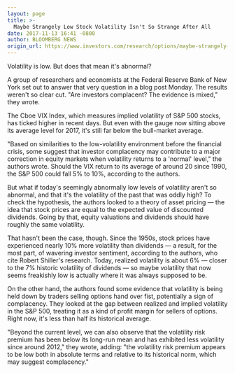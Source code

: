 ```yaml
---
layout: page
title: >-
  Maybe Strangely Low Stock Volatility Isn't So Strange After All
date: 2017-11-13 16:41 -0800
author: BLOOMBERG NEWS
origin_url: https://www.investors.com/research/options/maybe-strangely-low-stock-volatility-isnt-so-strange-after-all/
---
```






Volatility is low. But does that mean it's abnormal?


A group of researchers and economists at the Federal Reserve Bank of New York set out to answer that very question in a blog post Monday. The results weren't so clear cut. "Are investors complacent? The evidence is mixed," they wrote.


The Cboe VIX Index, which measures implied volatility of S&P 500 stocks, has ticked higher in recent days. But even with the gauge now sitting above its average level for 2017, it's still far below the bull-market average.


"Based on similarities to the low-volatility environment before the financial crisis, some suggest that investor complacency may contribute to a major correction in equity markets when volatility returns to a 'normal' level," the authors wrote. Should the VIX return to its average of around 20 since 1990, the S&P 500 could fall 5% to 10%, according to the authors.


But what if today's seemingly abnormally low levels of volatility aren't so abnormal, and that it's the volatility of the past that was oddly high? To check the hypothesis, the authors looked to a theory of asset pricing — the idea that stock prices are equal to the expected value of discounted dividends. Going by that, equity valuations and dividends should have roughly the same volatility.


That hasn't been the case, though. Since the 1950s, stock prices have experienced nearly 10% more volatility than dividends — a result, for the most part, of wavering investor sentiment, according to the authors, who cite Robert Shiller's research. Today, realized volatility is about 6% — closer to the 7% historic volatility of dividends — so maybe volatility that now seems freakishly low is actually where it was always supposed to be.


On the other hand, the authors found some evidence that volatility is being held down by traders selling options hand over fist, potentially a sign of complacency. They looked at the gap between realized and implied volatility in the S&P 500, treating it as a kind of profit margin for sellers of options. Right now, it's less than half its historical average.


"Beyond the current level, we can also observe that the volatility risk premium has been below its long-run mean and has exhibited less volatility since around 2012," they wrote, adding: "the volatility risk premium appears to be low both in absolute terms and relative to its historical norm, which may suggest complacency."




